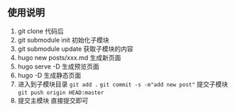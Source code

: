 ## 使用说明

1. git clone 代码后
2. git submodule init  初始化子模块
3. git submodule update 获取子模块的内容
4. hugo new posts/xxx.md 生成新页面
5. hugo serve -D 生成预览页面
6. hugo -D 生成静态页面
7. 进入到子模块目录 `git add .`  `git commit -s -m"add new post"` 提交子模块 `git push origin HEAD:master`
8. 提交主模块 直接提交即可
